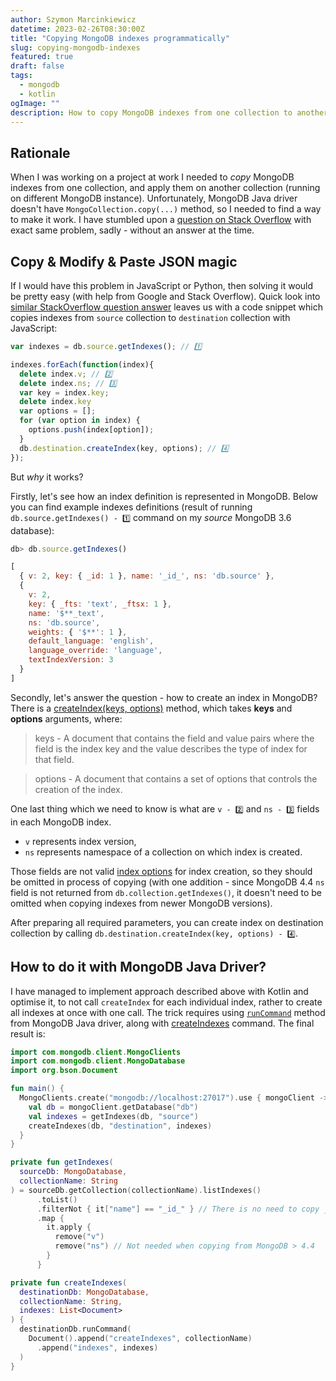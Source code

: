 ```yaml
---
author: Szymon Marcinkiewicz
datetime: 2023-02-26T08:30:00Z
title: "Copying MongoDB indexes programmatically"
slug: copying-mongodb-indexes
featured: true
draft: false
tags:
  - mongodb
  - kotlin
ogImage: ""
description: How to copy MongoDB indexes from one collection to another using MongoDB Java Driver?
---
```


## Rationale

When I was working on a project at work I needed to _copy_ MongoDB indexes from one collection, and apply them on another collection (running on different MongoDB instance). Unfortunately, MongoDB Java driver doesn't have `MongoCollection.copy(...)` method, so I needed to find a way to make it work. I have stumbled upon a [question on Stack Overflow](https://stackoverflow.com/q/62895863/6026621) with exact same problem, sadly - without an answer at the time.

## Copy & Modify & Paste JSON magic

If I would have this problem in JavaScript or Python, then solving it would be pretty easy (with help from Google and Stack Overflow). Quick look into [similar StackOverflow question answer](https://stackoverflow.com/a/43163958/6026621) leaves us with a code snippet which copies indexes from `source` collection to `destination` collection with JavaScript:
```javascript
var indexes = db.source.getIndexes(); // 1️⃣

indexes.forEach(function(index){
  delete index.v; // 2️⃣
  delete index.ns; // 3️⃣
  var key = index.key;
  delete index.key
  var options = [];
  for (var option in index) {
    options.push(index[option]);
  }
  db.destination.createIndex(key, options); // 4️⃣
});
```

But _why_ it works?

Firstly, let's see how an index definition is represented in MongoDB. Below you can find example indexes definitions (result of running `db.source.getIndexes() - 1️⃣` command on my _source_ MongoDB 3.6 database):

```js
db> db.source.getIndexes()

[
  { v: 2, key: { _id: 1 }, name: '_id_', ns: 'db.source' },
  {
    v: 2,
    key: { _fts: 'text', _ftsx: 1 },
    name: '$**_text',
    ns: 'db.source',
    weights: { '$**': 1 },
    default_language: 'english',
    language_override: 'language',
    textIndexVersion: 3
  }
]
```

Secondly, let's answer the question - how to create an index in MongoDB? There is a [createIndex(keys, options)](https://www.mongodb.com/docs/manual/reference/method/db.collection.createIndex/#db.collection.createindex--) method, which takes **keys** and **options** arguments, where:

> keys - A document that contains the field and value pairs where the field is the index key and the value describes the type of index for that field.

> options - A document that contains a set of options that controls the creation of the index.

One last thing which we need to know is what are `v - 2️⃣` and `ns - 3️⃣` fields in each MongoDB index. 
- `v` represents index version,
- `ns` represents namespace of a collection on which index is created.

Those fields are not valid [index options](https://www.mongodb.com/docs/manual/reference/method/db.collection.createIndex/#options-for-all-index-types) for index creation, so they should be omitted in process of copying (with one addition - since MongoDB 4.4 `ns` field is not returned from `db.collection.getIndexes()`, it doesn't need to be omitted when copying indexes from newer MongoDB versions).

After preparing all required parameters, you can create index on destination collection by calling `db.destination.createIndex(key, options) - 4️⃣`.

## How to do it with MongoDB Java Driver?

I have managed to implement approach described above with Kotlin and optimise it, to not call `createIndex` for each individual index, rather to create all indexes at once with one call. The trick requires using [`runCommand`](https://mongodb.github.io/mongo-java-driver/4.9/apidocs/mongodb-driver-sync/com/mongodb/client/MongoDatabase.html#runCommand(org.bson.conversions.Bson)) method from MongoDB Java driver, along with [createIndexes](https://www.mongodb.com/docs/manual/reference/command/createIndexes/#mongodb-dbcommand-dbcmd.createIndexes) command. The final result is:

```kotlin
import com.mongodb.client.MongoClients
import com.mongodb.client.MongoDatabase
import org.bson.Document

fun main() {
  MongoClients.create("mongodb://localhost:27017").use { mongoClient ->
    val db = mongoClient.getDatabase("db")
    val indexes = getIndexes(db, "source")
    createIndexes(db, "destination", indexes)
  }
}

private fun getIndexes(
  sourceDb: MongoDatabase,
  collectionName: String
) = sourceDb.getCollection(collectionName).listIndexes()
      .toList()
      .filterNot { it["name"] == "_id_" } // There is no need to copy _id index
      .map {
        it.apply {
          remove("v")
          remove("ns") // Not needed when copying from MongoDB > 4.4
        }
      }

private fun createIndexes(
  destinationDb: MongoDatabase,
  collectionName: String,
  indexes: List<Document>
) {
  destinationDb.runCommand(
    Document().append("createIndexes", collectionName)
      .append("indexes", indexes)
  )
}
```